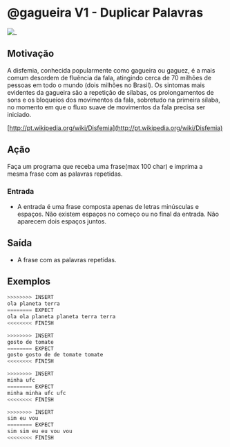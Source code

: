 # @gagueira V1 - Duplicar Palavras

![_](https://raw.githubusercontent.com/qxcodefup/arcade/master/base/gagueira/cover.jpg)

## Motivação

A disfemia, conhecida popularmente como gagueira ou gaguez, é a mais comum desordem de fluência da fala, atingindo cerca de 70 milhões de pessoas em todo o mundo (dois milhões no Brasil). Os sintomas mais evidentes da gagueira são a repetição de sílabas, os prolongamentos de sons e os bloqueios dos movimentos da fala, sobretudo na primeira sílaba, no momento em que o fluxo suave de movimentos da fala precisa ser iniciado.

[http://pt.wikipedia.org/wiki/Disfemia](http://pt.wikipedia.org/wiki/Disfemia)

## Ação

Faça um programa que receba uma frase(max 100 char) e imprima a mesma frase com as palavras repetidas.

### Entrada

* A entrada é uma frase composta apenas de letras minúsculas e espaços. Não existem espaços no começo ou no final da entrada. Não aparecem dois espaços juntos.

## Saída

* A frase com as palavras repetidas.

## Exemplos

``` py
>>>>>>>> INSERT
ola planeta terra
======== EXPECT
ola ola planeta planeta terra terra
<<<<<<<< FINISH
```

```py
>>>>>>>> INSERT
gosto de tomate
======== EXPECT
gosto gosto de de tomate tomate
<<<<<<<< FINISH
```

```py
>>>>>>>> INSERT
minha ufc
======== EXPECT
minha minha ufc ufc
<<<<<<<< FINISH
```

```py
>>>>>>>> INSERT
sim eu vou
======== EXPECT
sim sim eu eu vou vou
<<<<<<<< FINISH
```

